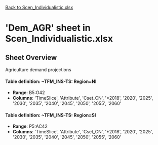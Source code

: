 [Back to Scen_Individualistic.xlsx](README.md)

# 'Dem_AGR' sheet in Scen_Individualistic.xlsx

## Sheet Overview

Agriculture demand projections

#### Table definition: ~TFM_INS-TS: Region=NI
- **Range**: B5:O42
- **Columns**: 'TimeSlice', 'Attribute', 'Cset_CN', '*2018', '2020', '2025', '2030', '2035', '2040', '2045', '2050', '2055', '2060'

#### Table definition: ~TFM_INS-TS: Region=SI
- **Range**: P5:AC42
- **Columns**: 'TimeSlice', 'Attribute', 'Cset_CN', '*2018', '2020', '2025', '2030', '2035', '2040', '2045', '2050', '2055', '2060'


